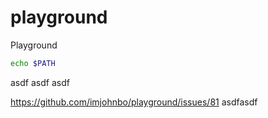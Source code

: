# playground
Playground

```bash
echo $PATH
```
asdf
asdf
asdf

https://github.com/imjohnbo/playground/issues/81
asdfasdf
